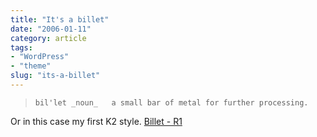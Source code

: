 ```yaml
---
title: "It's a billet"
date: "2006-01-11"
category: article
tags:
- "WordPress"
- "theme"
slug: "its-a-billet"
---
```


> `bil'let _noun_   a small bar of metal for further processing.`

Or in this case my first K2 style.
[Billet - R1][1]

[1]:	https://adamchamberlin.info